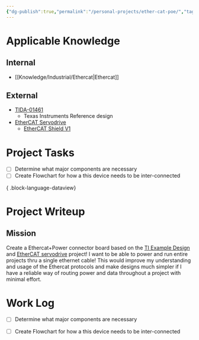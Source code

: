 ```yaml
---
{"dg-publish":true,"permalink":"/personal-projects/ether-cat-poe/","tags":["p_project","ethercat","industrial"]}
---
```


# Applicable Knowledge
## Internal 
- [[Knowledge/Industrial/Ethercat\|Ethercat]]

## External 
- [TIDA-01461](https://www.ti.com/tool/TIDA-01461#description) 
	- Texas Instruments Reference design 
- [EtherCAT Servodrive](https://hackaday.io/project/181058-ethercat-servodrive) 
	- [EtherCAT Shield V1](https://kubabuda.github.io/ecat_servo/html/ax58100rev1_ibom.html) 


# Project Tasks
- [ ] Determine what major components are necessary
- [ ] Create Flowchart for how a this device needs to be inter-connected

{ .block-language-dataview}


# Project Writeup 

## Mission

Create a Ethercat+Power connector board based on the [TI Example Design](https://www.ti.com/tool/TIDA-01461#description) and [EtherCAT servodrive](https://hackaday.io/project/181058-ethercat-servodrive) project!
I want to be able to power and run entire projects thru a single ethernet cable! This would improve my understanding and usage of the Ethercat protocols and make designs much simpler if I have a reliable way of routing power and data throughout a project with minimal effort.



# Work Log

- [ ] Determine what major components are necessary
- [ ] Create Flowchart for how a this device needs to be inter-connected 


